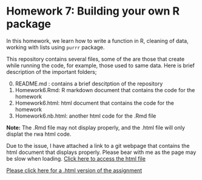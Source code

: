 # Homework 7: Building your own R package

In this homework, we learn how to write a function in R, cleaning of data, working with lists using `purrr` package. 

This repository contains several files, some of the are those that create while running the code, for example, those used to same data. 
Here is brief description of the important folders;

0. README.md : contains a brief descitption of the repository
1. Homework6.Rmd: R markdown document that contains the code for the homework
2. Homework6.html: html document that contains the code for the homework
3. Homework6.nb.html: another html code for the .Rmd file

**Note:** The  .Rmd file may not display properly, and the .html file will only displat the rwa html code.

Due to the issue, I have attached a link to a git webpage that contains the html document that displays properly. Please bear
with me as the page may be slow when loading. [Click here to access the html file](https://iyaniwura.github.io/hw5/Homework6.html)

[Please click here for a .html version of the assignment](https://iyaniwura.github.io/hw5/Homework6.html)

